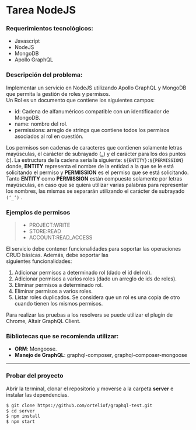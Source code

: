 # Tarea NodeJS
### Requerimientos tecnológicos:
- Javascript  
- NodeJS  
- MongoDB  
- Apollo GraphQL

### Descripción del problema:
 Implementar un servicio en NodeJS utilizando Apollo GraphQL y MongoDB que permita la gestión de roles y permisos.  
Un Rol es un documento que contiene los siguientes campos:  
- id: Cadena de alfanuméricos compatible con un identificador de MongoDB.  
- name: nombre del rol.  
- permissions: arreglo de strings que contiene todos los permisos asociados al rol en cuestión.

Los permisos son cadenas de caracteres que contienen solamente letras mayúsculas,  el carácter de subrayado (**_**) y el carácter para los dos puntos (**:**).  La estructura de la cadena sería la siguiente: `${ENTITY}:${PERMISSION}` donde,  **ENTITY** representa el nombre de la entidad a la que se le está solicitando el permiso y **PERMISSION** es el permiso que se está solicitando. Tanto **ENTITY** como **PERMISSION** están compuesto solamente por letras mayúsculas, en caso que se quiera utilizar  varias palabras para representar los nombres, las mismas se separarán utilizando el carácter de subrayado `(‘_’)` .

### Ejemplos de permisos
> + PROJECT:WRITE  
> + STORE:READ
> + ACCOUNT:READ_ACCESS


El servicio debe contener funcionalidades para soportar las operaciones CRUD básicas. Además, debe soportar las   
siguientes funcionalidades:  

 1. Adicionar permisos a determinado rol (dado el id del rol).  
 2. Adicionar permisos a varios roles (dado un arreglo de ids de roles). 
 3. Eliminar permisos a determinado rol.
 4. Eliminar permisos a varios roles.
 5. Listar roles duplicados. Se considera que un rol es una copia de otro cuando tienen los mismos permisos.

Para realizar las pruebas a los resolvers se puede utilizar el plugin de Chrome, Altair GraphQL Client.

### Bibliotecas que se recomienda utilizar:  
  - **ORM**: Mongoose.  
  - **Manejo de GraphQL**: graphql-composer, graphql-composer-mongoose

___
### Probar del proyecto
Abrir la terminal, clonar el repositorio y moverse a la carpeta **server** e instalar las dependencias.
~~~~ bash
$ git clone https://github.com/orteliof/graphql-test.git
$ cd server
$ npm install
$ npm start
~~~~